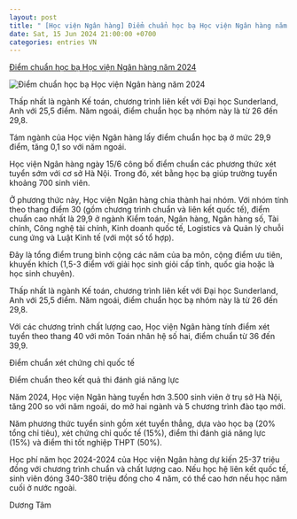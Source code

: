 ```yaml
---
layout: post
title: " [Học viện Ngân hàng] Điểm chuẩn học bạ Học viện Ngân hàng năm 2024"
date: Sat, 15 Jun 2024 21:00:00 +0700
categories: entries VN
---
```

[Điểm chuẩn học bạ Học viện Ngân hàng năm 2024](https://vnexpress.net/diem-chuan-hoc-ba-hoc-vien-ngan-hang-nam-2024-4758742.html)

![Điểm chuẩn học bạ Học viện Ngân hàng năm 2024](https://i2-vnexpress.vnecdn.net/2024/06/15/hvnganhang-1718458241-17184582-8026-8911-1718458338.jpg?w=1200&h=0&q=100&dpr=1&fit=crop&s=7wAYoipJ5YxtFLbbIPzQDg)

Thấp nhất là ngành Kế toán, chương trình liên kết với Đại học Sunderland, Anh với 25,5 điểm. Năm ngoái, điểm chuẩn học bạ nhóm này là từ 26 đến 29,8.

Tám ngành của Học viện Ngân hàng lấy điểm chuẩn học bạ ở mức 29,9 điểm, tăng 0,1 so với năm ngoái.

Học viện Ngân hàng ngày 15/6 công bố điểm chuẩn các phương thức xét tuyển sớm với cơ sở Hà Nội. Trong đó, xét bằng học bạ giúp trường tuyển khoảng 700 sinh viên.

Ở phương thức này, Học viện Ngân hàng chia thành hai nhóm. Với nhóm tính theo thang điểm 30 (gồm chương trình chuẩn và liên kết quốc tế), điểm chuẩn cao nhất là 29,9 ở ngành Kiểm toán, Ngân hàng, Ngân hàng số, Tài chính, Công nghệ tài chính, Kinh doanh quốc tế, Logistics và Quản lý chuỗi cung ứng và Luật Kinh tế (với một số tổ hợp).

Đây là tổng điểm trung bình cộng các năm của ba môn, cộng điểm ưu tiên, khuyến khích (1,5-3 điểm với giải học sinh giỏi cấp tỉnh, quốc gia hoặc là học sinh chuyên).

Thấp nhất là ngành Kế toán, chương trình liên kết với Đại học Sunderland, Anh với 25,5 điểm. Năm ngoái, điểm chuẩn học bạ nhóm này là từ 26 đến 29,8.

Với các chương trình chất lượng cao, Học viện Ngân hàng tính điểm xét tuyển theo thang 40 với môn Toán nhân hệ số hai, điểm chuẩn từ 36 đến 39,9.

Điểm chuẩn xét chứng chỉ quốc tế

Điểm chuẩn theo kết quả thi đánh giá năng lực

Năm 2024, Học viện Ngân hàng tuyển hơn 3.500 sinh viên ở trụ sở Hà Nội, tăng 200 so với năm ngoái, do mở hai ngành và 5 chương trình đào tạo mới.

Năm phương thức tuyển sinh gồm xét tuyển thẳng, dựa vào học bạ (20% tổng chỉ tiêu), xét chứng chỉ quốc tế (15%), điểm thi đánh giá năng lực (15%) và điểm thi tốt nghiệp THPT (50%).

Học phí năm học 2024-2024 của Học viện Ngân hàng dự kiến 25-37 triệu đồng với chương trình chuẩn và chất lượng cao. Nếu học hệ liên kết quốc tế, sinh viên đóng 340-380 triệu đồng cho 4 năm, có thể cao hơn nếu học năm cuối ở nước ngoài.

Dương Tâm

